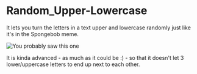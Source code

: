 # Random_Upper-Lowercase
It lets you turn the letters in a text upper and lowercase randomly just like it's in the Spongebob meme.

![You probably saw this one](https://imgflip.com/s/meme/Mocking-Spongebob.jpg)

It is kinda advanced - as much as it could be :) - so that it doesn't let 3 lower/uppercase letters to end up next to each other.
